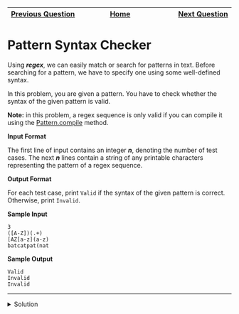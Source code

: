 | <img width=1000>[Previous Question](https://github.com/Kevin-Lago/java-hackerrank-solutions/tree/main/src/java.strings/java_string_tokens)</img> | <img width=1000>[Home](https://github.com/Kevin-Lago/java-hackerrank-solutions)</img> | <img width=1000>[Next Question](https://github.com/Kevin-Lago/java-hackerrank-solutions/tree/main/src/java.strings/java_regex)</img> |
|:---|:---:|---:|

# Pattern Syntax Checker

Using ___regex___, we can easily match or search for patterns in text. Before searching for a pattern, we have to specify one using some well-defined syntax.

In this problem, you are given a pattern. You have to check whether the syntax of the given pattern is valid.

__Note:__ in this problem, a regex sequence is only valid if you can compile it using the [Pattern.compile](https://docs.oracle.com/javase/6/docs/api/java/util/regex/Pattern.html#compile%28java.lang.String%29) method.

__Input Format__

The first line of input contains an integer ___n___, denoting the number of test cases. The next ___n___ lines contain a string of any printable characters representing the pattern of a regex sequence.

__Output Format__

For each test case, print ```Valid``` if the syntax of the given pattern is correct. Otherwise, print ```Invalid```. 

__Sample Input__

```
3
([A-Z])(.+)
[AZ[a-z](a-z)
batcatpat(nat
```

__Sample Output__

```
Valid
Invalid
Invalid
```

---

<details><summary>Solution</summary>
    
```java
public static void main(String[] args) {
    Scanner scan = new Scanner(System.in);
    int testCases = Integer.parseInt(scan.nextLine());
    while (testCases > 0) {
        String pattern = scan.nextLine();

        try {
            Pattern.compile(pattern);
            System.out.println("Valid");
        } catch (PatternSyntaxException e) {
            System.out.println("Invalid");
        }

        testCases -= 1;
    }
}
```
</details>
